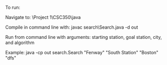 To run:

Navigate to: \Project 1\CSC350\java

Compile in command line with: javac search\Search.java -d out

Run from command line with arguments: starting station, goal station, city, and algorithm

Example: java -cp out search.Search "Fenway" "South Station" "Boston" "dfs"